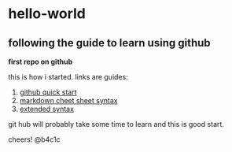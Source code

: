 # hello-world

## following the guide to learn using github

**first repo on github**

this is how i started. links are guides:
1. [github quick start](https://docs.github.com/en/get-started/quickstart/hello-world)
2. [markdown cheet sheet syntax](https://www.markdownguide.org/cheat-sheet/)
3. [extended syntax](https://www.markdownguide.org/extended-syntax)

git hub will probably take some time to learn and this is good start.

cheers!
@b4c1c
